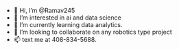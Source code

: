 - 👋 Hi, I’m @Ramav245
- 👀 I’m interested in ai and data science
- 🌱 I’m currently learning data analytics.
- 💞️ I’m looking to collaborate on any robotics type project
- 📫 text me at 408-834-5688.

<!---
Ramav245/Ramav245 is a ✨ special ✨ repository because its `README.md` (this file) appears on your GitHub profile.
You can click the Preview link to take a look at your changes.
--->
